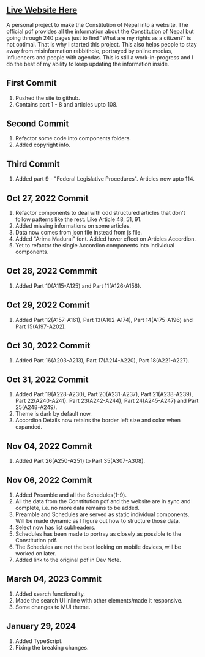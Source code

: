 ## [Live Website Here](https://constitution-project.vercel.app/)

A personal project to make the Constitution of Nepal into a website. The official pdf provides all the information about the Constitution of Nepal but going through 240 pages just to find "What are my rights as a citizen?" is not optimal. That is why I started this project. This also helps people to stay away from misinformation rabbithole, portrayed by online medias, influencers and people with agendas. This is still a work-in-progress and I do the best of my ability to keep updating the information inside.

## First Commit

1. Pushed the site to github.
2. Contains part 1 - 8 and articles upto 108.

## Second Commit

1. Refactor some code into components folders.
2. Added copyright info.

## Third Commit

1. Added part 9 - "Federal Legislative Procedures". Articles now upto 114.

## Oct 27, 2022 Commit

1. Refactor components to deal with odd structured articles that don't follow patterns like the rest. Like Article 48, 51, 91.
2. Added missing informations on some articles.
3. Data now comes from json file instead from js file.
4. Added "Arima Madurai" font. Added hover effect on Articles Accordion.
5. Yet to refactor the single Accordion components into individual components.

## Oct 28, 2022 Commmit

1. Added Part 10(A115-A125) and Part 11(A126-A156).

## Oct 29, 2022 Commit

1. Added Part 12(A157-A161), Part 13(A162-A174), Part 14(A175-A196) and Part 15(A197-A202).

## Oct 30, 2022 Commit

1. Added Part 16(A203-A213), Part 17(A214-A220), Part 18(A221-A227).

## Oct 31, 2022 Commit

1. Added Part 19(A228-A230), Part 20(A231-A237), Part 21(A238-A239), Part 22(A240-A241). Part 23(A242-A244), Part 24(A245-A247) and Part 25(A248-A249).
2. Theme is dark by default now.
3. Accordion Details now retains the border left size and color when expanded.

## Nov 04, 2022 Commit

1. Added Part 26(A250-A251) to Part 35(A307-A308).

## Nov 06, 2022 Commit

1. Added Preamble and all the Schedules(1-9).
2. All the data from the Constitution pdf and the website are in sync and complete, i.e. no more data remains to be added.
3. Preamble and Schedules are served as static individual components. Will be made dynamic as I figure out how to structure those data.
4. Select now has list subheaders.
5. Schedules has been made to portray as closely as possible to the Constitution pdf.
6. The Schedules are not the best looking on mobile devices, will be worked on later.
7. Added link to the original pdf in Dev Note.

## March 04, 2023 Commit

1. Added search functionality.
2. Made the search UI inline with other elements/made it responsive.
3. Some changes to MUI theme.

## January 29, 2024

1. Added TypeScript.
2. Fixing the breaking changes.
